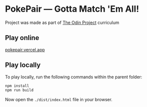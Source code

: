 # PokePair &mdash; Gotta Match 'Em All!

Project was made as part of [The Odin Project](https://www.theodinproject.com/) curriculum

## Play online
[pokepair.vercel.app](https://pokepair.vercel.app)

## Play locally
To play locally, run the following commands within the parent folder:
```bash
npm install
npm run build
```
Now open the `./dist/index.html` file in your browser.






